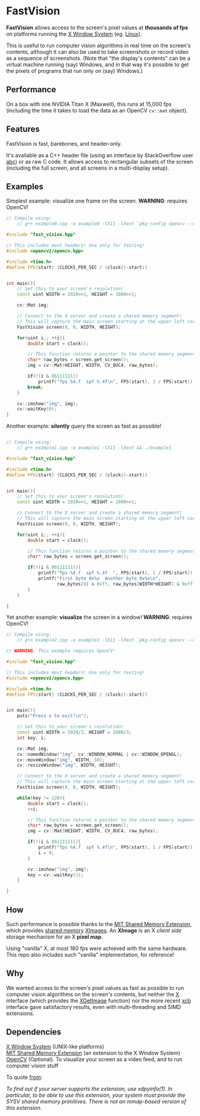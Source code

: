 # FastVision

__FastVision__ allows access to the screen's pixel values at __thousands of fps__ on platforms running the [X Window System](https://en.wikipedia.org/wiki/X_Window_System) (eg. [Linux](https://www.kernel.org/)).

This is useful to run computer vision algorithms in real time on the screen's contents, although it can also be used to take screenshots or record video as a sequence of screenshots. (Note that "the display's contents" can be a virtual machine running (say) Windows, and in that way it's possible to get the pixels of programs that run only on (say) Windows.)


## Performance

On a box with one NVIDIA Titan X (Maxwell), this runs at 15,000 fps (including the time it takes to load the data as an OpenCV `cv::mat` object).


## Features

FastVision is fast, barebones, and header-only.

It's available as a C++ header file (using an interface by StackOverflow user [abc](http://stackoverflow.com/users/3993187/abc)) or as raw C code. It allows access to rectangular subsets of the screen (including the full screen, and all screens in a multi-display setup).


## Examples

Simplest example: visualize one frame on the screen. __WARNING__: requires OpenCV!

```c++
// Compile using:
    // g++ example0.cpp -o example0 -lX11 -lXext `pkg-config opencv --cflags --libs` && ./example0

#include "fast_vision.hpp"

// This includes most headers! Use only for testing!
#include <opencv2/opencv.hpp>

#include <time.h>
#define FPS(start) (CLOCKS_PER_SEC / (clock()-start))


int main(){
    // Set this to your screen's resolution!
    const uint WIDTH = 1920>>1, HEIGHT = 1080>>1;

    cv::Mat img;

    // Connect to the X server and create a shared memory segment!
    // This will capture the main screen starting at the upper left corner
    FastVision screen(0, 0, WIDTH, HEIGHT);

    for(uint i;; ++i){
        double start = clock();

        // This function returns a pointer to the shared memory segment!
        char* raw_bytes = screen.get_screen();
        img = cv::Mat(HEIGHT, WIDTH, CV_8UC4, raw_bytes);

        if(!(i & 0b111111))
            printf("fps %4.f  spf %.4f\n", FPS(start), 1 / FPS(start));
        break;
    }

    cv::imshow("img", img);
    cv::waitKey(0);
}
```


Another example: __silently__ query the screen as fast as possible!

```c++

// Compile using:
    // g++ example1.cpp -o example1 -lX11 -lXext && ./example1

#include "fast_vision.hpp"

#include <time.h>
#define FPS(start) (CLOCKS_PER_SEC / (clock()-start))


int main(){
    // Set this to your screen's resolution!
    const uint WIDTH = 1920>>1, HEIGHT = 1080>>1;

    // Connect to the X server and create a shared memory segment!
    // This will capture the main screen starting at the upper left corner
    FastVision screen(0, 0, WIDTH, HEIGHT);

    for(uint i;; ++i){
        double start = clock();

        // This function returns a pointer to the shared memory segment!
        char* raw_bytes = screen.get_screen();

        if(!(i & 0b111111)){
            printf("fps %4.f  spf %.4f  ", FPS(start), 1 / FPS(start));
            printf("First byte 0x%x  Another byte 0x%x\n",
                   raw_bytes[0] & 0xff, raw_bytes[WIDTH*HEIGHT] & 0xff);
        }
    }

}
```


Yet another example: __visualize__ the screen in a window! __WARNING__: requires OpenCV!

```c++
// Compile using:
    // g++ example2.cpp -o example2 -lX11 -lXext `pkg-config opencv --cflags --libs` && ./example2

// WARNING: This example requires OpenCV!

#include "fast_vision.hpp"

// This includes most headers! Use only for testing!
#include <opencv2/opencv.hpp>

#include <time.h>
#define FPS(start) (CLOCKS_PER_SEC / (clock()-start))


int main(){
    puts("Press x to exit!\n");

    // Set this to your screen's resolution!
    const uint WIDTH = 1920/3, HEIGHT = 1080/3;
    int key, i;

    cv::Mat img;
    cv::namedWindow("img", cv::WINDOW_NORMAL | cv::WINDOW_OPENGL);
    cv::moveWindow("img", WIDTH, 50);
    cv::resizeWindow("img", WIDTH, HEIGHT);

    // Connect to the X server and create a shared memory segment!
    // This will capture the main screen starting at the upper left corner
    FastVision screen(0, 0, WIDTH, HEIGHT);

    while(key != 120){
        double start = clock();
        ++i;

        // This function returns a pointer to the shared memory segment!
        char* raw_bytes = screen.get_screen();
        img = cv::Mat(HEIGHT, WIDTH, CV_8UC4, raw_bytes);

        if(!(i & 0b111111)){
            printf("fps %4.f  spf %.4f\n", FPS(start), 1 / FPS(start));
            i = 0;
        }

        cv::imshow("img", img);
        key = cv::waitKey(1);
    }

}
```


## How

Such performance is possible thanks to the [MIT Shared Memory Extension](https://www.x.org/releases/X11R7.7/doc/xextproto/shm.html), which provides [shared memory](https://en.wikipedia.org/wiki/Shared_memory) [XImages](http://rpm.pbone.net/index.php3/stat/45/idpl/1646374/numer/1/nazwa/ximage). An __XImage__ is an X _client side_ storage mechanism for an X __pixel map__.

Using "vanilla" X, at most 180 fps were achieved with the same hardware. This repo also includes such "vanilla" implementation, for reference!


## Why

We wanted access to the screen's pixel values as fast as possible to run computer vision algorithms on the screen's contents, but neither the  [X](ftp://www.x.org/pub/current/doc/libX11/libX11/libX11.html) interface (which provides the [XGetImage](https://linux.die.net/man/3/xgetimage) function) nor the more recent [xcb](https://xcb.freedesktop.org/) interface gave satisfactory results, even with multi-threading and SIMD extensions.


## Dependencies

[X Window System](https://en.wikipedia.org/wiki/X_Window_System) (UNIX-like platforms)  
[MIT Shared Memory Extension](https://www.x.org/releases/X11R7.7/doc/xextproto/shm.html) (an extension to the X Window System)  
[OpenCV](https://github.com/opencv/opencv) (Optional). To visualize your screen as a video feed, and to run computer vision stuff  

To quote [from](https://www.x.org/releases/X11R7.7/doc/xextproto/shm.html):

_To find out if your server supports the extension, use xdpyinfo(1). In particular, to be able to use this extension, your system must provide the SYSV shared memory primitives. There is not an mmap-based version of this extension._
